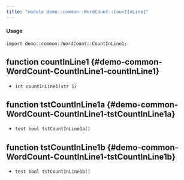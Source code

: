```yaml
---
title: "module demo::common::WordCount::CountInLine1"
---
```


#### Usage

`import demo::common::WordCount::CountInLine1;`


## function countInLine1 {#demo-common-WordCount-CountInLine1-countInLine1}

* ``int countInLine1(str S)``

## function tstCountInLine1a {#demo-common-WordCount-CountInLine1-tstCountInLine1a}

* ``test bool tstCountInLine1a()``

## function tstCountInLine1b {#demo-common-WordCount-CountInLine1-tstCountInLine1b}

* ``test bool tstCountInLine1b()``

